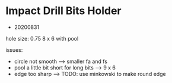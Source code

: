 # Impact Drill Bits Holder

- 20200831

hole size: 0.75
8 x 6 with pool

issues:
- circle not smooth --> smaller fa and fs
- pool a little bit short for long bits  --> 9 x 6
- edge too sharp  --> TODO: use minkowski to make round edge
